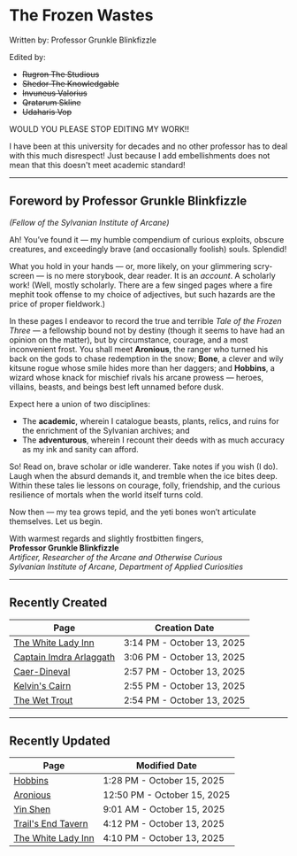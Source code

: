 # The Frozen Wastes

Written by: Professor Grunkle Blinkfizzle

Edited by:

- <del>Rugron The Studious</del>
- <del>Shedor The Knowledgable</del>
- <del>Invuneus Valorius</del>
- <del>Qratarum Skline</del>
- <del>Udaharis Vop</del>

WOULD YOU PLEASE STOP EDITING MY WORK!!

I have been at this university for decades and no other professor has to deal with this much disrespect! Just because I add embellishments does not mean that this doesn't meet academic standard!

<hr/>

## Foreword by Professor Grunkle Blinkfizzle

_(Fellow of the Sylvanian Institute of Arcane)_

Ah! You’ve found it — my humble compendium of curious exploits, obscure creatures, and exceedingly brave (and occasionally foolish) souls. Splendid!

What you hold in your hands — or, more likely, on your glimmering scry-screen — is no mere storybook, dear reader. It is an _account_. A scholarly work! (Well, mostly scholarly. There are a few singed pages where a fire mephit took offense to my choice of adjectives, but such hazards are the price of proper fieldwork.)

In these pages I endeavor to record the true and terrible _Tale of the Frozen Three_ — a fellowship bound not by destiny (though it seems to have had an opinion on the matter), but by circumstance, courage, and a most inconvenient frost. You shall meet **Aronious**, the ranger who turned his back on the gods to chase redemption in the snow; **Bone**, a clever and wily kitsune rogue whose smile hides more than her daggers; and **Hobbins**, a wizard whose knack for mischief rivals his arcane prowess — heroes, villains, beasts, and beings best left unnamed before dusk.

Expect here a union of two disciplines:

- The **academic**, wherein I catalogue beasts, plants, relics, and ruins for the enrichment of the Sylvanian archives; and
- The **adventurous**, wherein I recount their deeds with as much accuracy as my ink and sanity can afford.

So! Read on, brave scholar or idle wanderer. Take notes if you wish (I do). Laugh when the absurd demands it, and tremble when the ice bites deep. Within these tales lie lessons on courage, folly, friendship, and the curious resilience of mortals when the world itself turns cold.

Now then — my tea grows tepid, and the yeti bones won’t articulate themselves. Let us begin.

With warmest regards and slightly frostbitten fingers,  
**Professor Grunkle Blinkfizzle**  
_Artificer, Researcher of the Arcane and Otherwise Curious_  
_Sylvanian Institute of Arcane, Department of Applied Curiosities_

<hr/>

## Recently Created

| Page                                                                       | Creation Date              |
| -------------------------------------------------------------------------- | -------------------------- |
| [The White Lady Inn](world/atlas/The%20White%20Lady%20Inn.md)              | 3:14 PM - October 13, 2025 |
| [Captain Imdra Arlaggath](world/characters/Captain%20Imdra%20Arlaggath.md) | 3:06 PM - October 13, 2025 |
| [Caer-Dineval](world/atlas/Caer-Dineval.md)                                | 2:57 PM - October 13, 2025 |
| [Kelvin's Cairn](world/atlas/Kelvin's%20Cairn.md)                          | 2:55 PM - October 13, 2025 |
| [The Wet Trout](world/atlas/The%20Wet%20Trout.md)                          | 2:54 PM - October 13, 2025 |

<hr/>

## Recently Updated

| Page                                                          | Modified Date               |
| ------------------------------------------------------------- | --------------------------- |
| [Hobbins](world/characters/Hobbins.md)                        | 1:28 PM - October 15, 2025  |
| [Aronious](world/characters/Aronious.md)                      | 12:50 PM - October 15, 2025 |
| [Yin Shen](world/characters/Yin%20Shen.md)                    | 9:01 AM - October 15, 2025  |
| [Trail's End Tavern](world/atlas/Trail's%20End%20Tavern.md)   | 4:12 PM - October 13, 2025  |
| [The White Lady Inn](world/atlas/The%20White%20Lady%20Inn.md) | 4:10 PM - October 13, 2025  |
